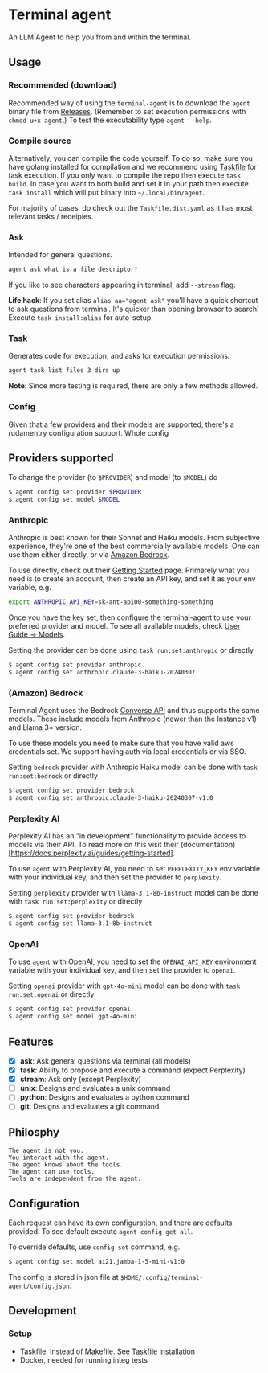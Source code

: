 # Terminal agent

An LLM Agent to help you from and within the terminal.

## Usage

### Recommended (download)

Recommended way of using the `terminal-agent` is to download the `agent` binary file from [Releases](https://github.com/laszukdawid/terminal-agent/releases). 
(Remember to set execution permissions with `chmod u+x agent`.)
To test the executability type `agent --help`.

### Compile source

Alternatively, you can compile the code yourself.
To do so, make sure you have golang installed for compilation and we recommend using [Taskfile](https://taskfile.dev/installation/) for task execution.
If you only want to compile the repo then execute `task build`.
In case you want to both build and set it in your path then execute `task install` which will put binary into `~/.local/bin/agent`.

For majority of cases, do check out the `Taskfile.dist.yaml` as it has most relevant tasks / receipies.

### Ask

Intended for general questions.

```sh
agent ask what is a file descriptor?
```

If you like to see characters appearing in terminal, add `--stream` flag.

**Life hack**: If you set alias `alias aa="agent ask"` you'll have a quick shortcut to ask questions from terminal. It's quicker than opening browser to search! Execute `task install:alias` for auto-setup.

### Task

Generates code for execution, and asks for execution permissions.

```sh
agent task list files 3 dirs up
```

**Note**: Since more testing is required, there are only a few methods allowed.

### Config

Given that a few providers and their models are supported, there's a rudamentry configuration support. Whole config 

## Providers supported

To change the provider (to `$PROVIDER`) and model (to `$MODEL`) do

```sh
$ agent config set provider $PROVIDER
$ agent config set model $MODEL
```

### Anthropic

Anthropic is best known for their Sonnet and Haiku models. From subjective experience, they're one of the best commercially available models. One can use them either directly, or via [Amazon Bedrock](#amazon-bedrock).

To use directly, check out their [Getting Started](https://docs.anthropic.com/en/api/getting-started#accessing-the-api) page. Primarely what you need is to create an account, then create an API key, and set it as your env variable, e.g.

```sh
export ANTHROPIC_API_KEY=sk-ant-api00-something-something
```

Once you have the key set, then configure the terminal-agent to use your preferred provider and model. To see all available models, check [User Guide -> Models](https://docs.anthropic.com/en/docs/about-claude/models).

Setting the provider can be done using `task run:set:anthropic` or directly
```sh
$ agent config set provider anthropic
$ agent config set anthropic.claude-3-haiku-20240307
```

### (Amazon) Bedrock

Terminal Agent uses the Bedrock [Converse API](https://docs.aws.amazon.com/bedrock/latest/userguide/conversation-inference-call.html) and thus supports the same models. These include models from Anthropic (newer than the Instance v1) and Llama 3+ version.

To use these models you need to make sure that you have valid aws credentials set. We support having auth via local credentials or via SSO.

Setting `bedrock` provider with Anthropic Haiku model can be done with `task run:set:bedrock` or directly

```sh
$ agent config set provider bedrock
$ agent config set anthropic.claude-3-haiku-20240307-v1:0 
```


### Perplexity AI

Perplexity AI has an "in development" functionality to provide access to models via their API. To read more on this visit their (documentation)[https://docs.perplexity.ai/guides/getting-started].

To use `agent` with Perplexity AI, you need to set `PERPLEXITY_KEY` env variable with your individual key, and then set the provider to `perplexity`.

Setting `perplexity` provider with `llama-3.1-8b-instruct` model can be done with `task run:set:perplexity` or directly

```sh
$ agent config set provider bedrock
$ agent config set llama-3.1-8b-instruct
```

### OpenAI

To use `agent` with OpenAI, you need to set the `OPENAI_API_KEY` environment variable with your individual key, and then set the provider to `openai`.

Setting `openai` provider with `gpt-4o-mini` model can be done with `task run:set:openai` or directly

```sh
$ agent config set provider openai
$ agent config set model gpt-4o-mini
```

## Features

- [x] **ask**: Ask general questions via terminal (all models)
- [x] **task**: Ability to propose and execute a command (expect Perplexity)
- [x] **stream**: Ask only (except Perplexity)
- [ ] **unix**: Designs and evaluates a unix command
- [ ] **python**: Designs and evaluates a python command
- [ ] **git**: Designs and evaluates a git command

## Philosphy

```
The agent is not you.
You interact with the agent.
The agent knows about the tools.
The agent can use tools.
Tools are independent from the agent.
```

## Configuration

Each request can have its own configuration, and there are defaults provided.
To see default execute `agent config get all`.

To override defaults, use `config set` command, e.g.

```sh
$ agent config set model ai21.jamba-1-5-mini-v1:0
```

The config is stored in json file at `$HOME/.config/terminal-agent/config.json`.

## Development

### Setup

* Taskfile, instead of Makefile. See [Taskfile installation](https://taskfile.dev/installation/)
* Docker, needed for running integ tests
